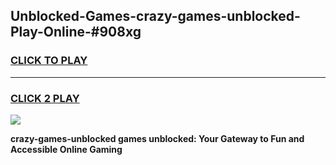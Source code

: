 
## Unblocked-Games-crazy-games-unblocked-Play-Online-#908xg
<h3>
<a href="https://premium.freeplayer.one?title=crazy-games-unblocked&ref=27F">CLICK TO PLAY</a></h3>
<hr>

<h3>
<a href="https://premium.freeplayer.one?title=crazy-games-unblocked&ref=27F">CLICK 2 PLAY</a>
  
</h3>

<a href="https://premium.freeplayer.one?title=crazy-games-unblocked&ref=27F"><img src="https://clearcache.store/games.png"></a>


**crazy-games-unblocked games unblocked: Your Gateway to Fun and Accessible Online Gaming**
